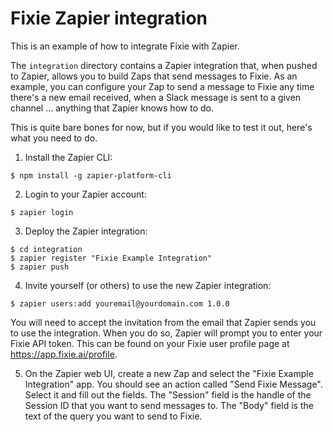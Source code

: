 # Fixie Zapier integration

This is an example of how to integrate Fixie with Zapier.

The `integration` directory contains a Zapier integration that,
when pushed to Zapier, allows you to build Zaps that send messages
to Fixie. As an example, you can configure your Zap to send a message
to Fixie any time there's a new email received, when a Slack message
is sent to a given channel ... anything that Zapier knows how to do.

This is quite bare bones for now, but if you would like to test it out,
here's what you need to do.

1. Install the Zapier CLI:
```
$ npm install -g zapier-platform-cli
```

2. Login to your Zapier account:
```
$ zapier login
```

3. Deploy the Zapier integration:
```
$ cd integration
$ zapier register "Fixie Example Integration"
$ zapier push
```

4. Invite yourself (or others) to use the new Zapier integration:
```
$ zapier users:add youremail@yourdomain.com 1.0.0
```
You will need to accept the invitation from the email that Zapier
sends you to use the integration. When you do so, Zapier will prompt
you to enter your Fixie API token. This can be found on your Fixie user
profile page at https://app.fixie.ai/profile.

5. On the Zapier web UI, create a new Zap and select the "Fixie Example
Integration" app. You should see an action called "Send Fixie Message".
Select it and fill out the fields. The "Session" field is the handle
of the Session ID that you want to send messages to. The "Body" field is
the text of the query you want to send to Fixie.
